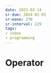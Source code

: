 ```yaml
---
date: 2023-03-14
sr-due: 2024-01-01
sr-ease: 270
sr-interval: 229
tags:
- inbox
- programming
---
```


# Operator
